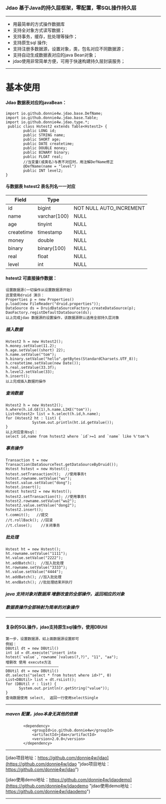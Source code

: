 ### Jdao  基于Java的持久层框架，零配置，零SQL操作持久层

------------

- 用最简单的方式操作数据库
- 支持全对象方式读写数据；
- 支持事务，缓存，批处理等操作；
- 支持原生sql 操作;
- 支持注册多数据源，设置对象，类，包名对应不同数据源；
- 支持自动生成数据表对应的java Bean对象；
- jdao使用非常简单方便，可用于快速构建持久层封装服务；

------------

# 基本使用

#### Jdao 数据表对应的javaBean：

	import io.github.donnie4w.jdao.base.DefName;
	import io.github.donnie4w.jdao.base.Table;
	import io.github.donnie4w.jdao.type.*;
	 public class Hstest2 extends Table<Hstest2> {
			public LONG id;
			public STRING name;
			public SHORT age;
			public DATE createtime;
			public DOUBLE money;
			public BINARY binary;
			public FLOAT real;
			//当变量(或类名)与表不对应时，用注解DefName修正
			@DefName(name = "level") 
			public INT level2;
	}

#### 与数据表 hstest2  表名列名一一对应

| Field  | Type  |   |
| ------------ | ------------ | ------------ |
| id  | bigint  | NOT NULL AUTO_INCREMENT  |
|  name | varchar(100)  |  NULL |
|  age |  tinyint | NULL  |
|  createtime | timestamp  |  NULL|
|  money |  double | NULL  |
|  binary |  binary(100) |  NULL |
|  real |  float | NULL  |
|  level |  int | NULL  |

####  hstest2 可直接操作数据：
	
	设置数据源(一切操作从设置数据源开始)
	这里使用druid 演示：
	Properties p = new Properties()
	p.load(new FileReader("druid.properties"));
	DataSource ds = DruidDataSourceFactory.createDataSource(p);
	DaoFactory.registDefaultDataSource(ds);
	以上完成jdao 数据源的设置操作，该数据源默认适用全部持久层对象

##### 插入数据
	Hstest2 h = new Hstest2();
	h.money.setValue(11.2);
	h.age.setValue((short) 22);
	h.name.setValue("tom");
	h.binary.setValue("hello".getBytes(StandardCharsets.UTF_8));
	h.createtime.setValue(new Date());
	h.real.setValue(33.3f);
	h.level2.setValue(33);
	h.insert();
	以上完成插入数据的操作

##### 查询数据

	Hstest2 h = new Hstest2();
	h.where(h.id.GE(1),h.name.LIKE("tom"));
	List<Hstest2> list = h.select(h.id,h.name);
	for (Hstest2 ht : list) {
				System.out.println(ht.id.getValue());
	}
	以上对应查询sql：
	select id,name from hstest2 where `id`>=1 and `name` like %'tom'%

##### 事务操作
	Transaction t = new Transaction(DataSourceTest.getDataSourceByDruid());
	Hstest hstest = new Hstest();
	hstest.setTransaction(t);  //使用事务t
	hstest.rowname.setValue("wu");
	hstest.value.setValue("dong");
	hstest.insert();
	Hstest hstest2 = new Hstest();
	hstest2.setTransaction(t); //使用事务t
	hstest2.rowname.setValue("wu2");
	hstest2.value.setValue("dong2");
	hstest2.insert();
	t.commit();   //提交
	//t.rollBack(); //回滚
	//t.close();    //关闭事务

##### 批处理

	Hstest ht = new Hstest();
	ht.rowname.setValue("1111");
	ht.value.setValue("2222");
	ht.addBatch();  //加入批处理
	ht.rowname.setValue("3333");
	ht.value.setValue("4444");
	ht.addBatch(); //加入批处理
	ht.endBatch(); //批处理结束并执行

##### java 支持对象对数据库 增删改查的全部操作，返回相应的对象
##### 数据表操作全部映射为简单的对象操作

------------


#### 复杂的SQL操作，jdao支持原生sql操作，使用DBUtil
	第一步，设置数据源，如上面数据源设置即可
	例如：
	DBUtil dt = new DBUtil()
	int id = dt.execute("insert into hstest(`value`,`rowname`)values(?,?)", "11", "aa");
	增删改 使用 execute方法
	————————————————————————
	DBUtil dt = new DBUtil()
	dt.selects("select * from hstest where id>?", 0)
	List<DBUtil> list = dt.rsList();
	for (DBUtil r : list) {
	      System.out.println(r.getString("value"));
	}
	查询数据使用 select,  返回一行使用selectSingle
	


------------

##### maven 配置，jdao本身无其他的依赖

			<dependency>
				<groupId>io.github.donnie4w</groupId>
				<artifactId>jdao</artifactId>
				<version>2.0.0</version>
			</dependency>

------------



[jdao项目地址：https://github.com/donnie4w/jdao](https://github.com/donnie4w/jdao "jdao项目地址：https://github.com/donnie4w/jdao")

[jdao使用demo地址：https://github.com/donnie4w/jdaodemo](https://github.com/donnie4w/jdaodemo "jdao使用demo地址：https://github.com/donnie4w/jdaodemo")


------------














